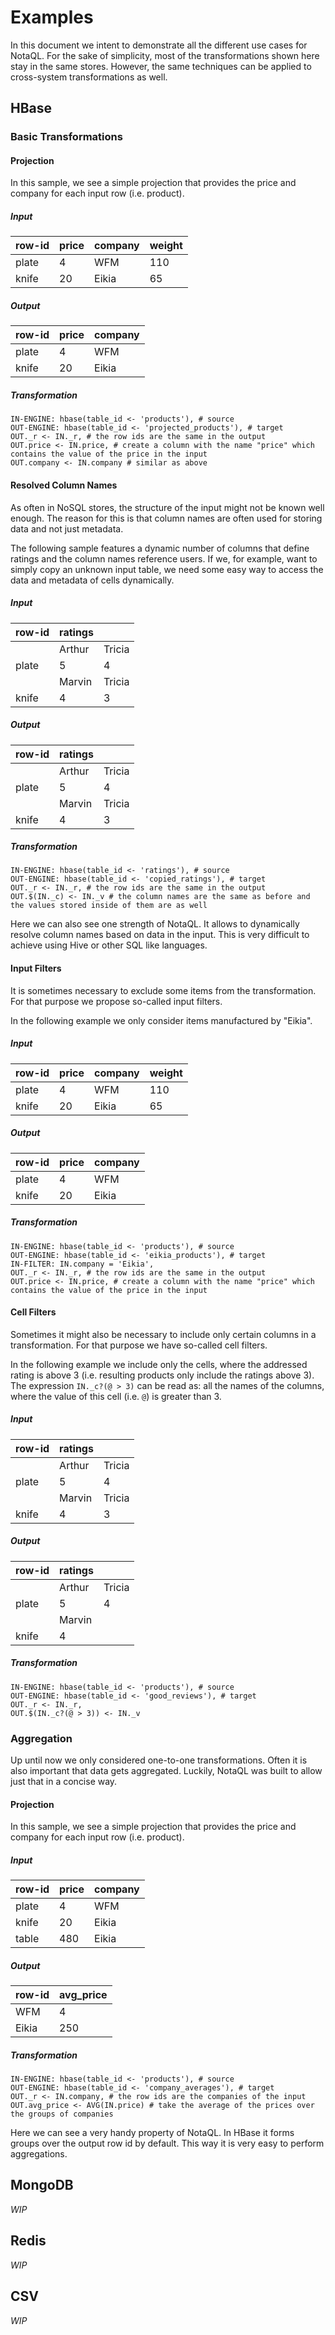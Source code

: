 # Examples

In this document we intent to demonstrate all the different use cases for NotaQL.
For the sake of simplicity, most of the transformations shown here stay in the same stores.
However, the same techniques can be applied to cross-system transformations as well.

## HBase

### Basic Transformations

#### Projection

In this sample, we see a simple projection that provides the price and company for each input row (i.e. product).

##### Input

| row-id | price | company | weight |
|--------|-------|---------|--------|
| plate  | 4     | WFM     | 110    |
| knife  | 20    | Eikia   | 65     |

##### Output

| row-id | price | company |
|--------|-------|---------|
| plate  | 4     | WFM     |
| knife  | 20    | Eikia   |

##### Transformation

```
IN-ENGINE: hbase(table_id <- 'products'), # source
OUT-ENGINE: hbase(table_id <- 'projected_products'), # target
OUT._r <- IN._r, # the row ids are the same in the output
OUT.price <- IN.price, # create a column with the name "price" which contains the value of the price in the input
OUT.company <- IN.company # similar as above
```

#### Resolved Column Names

As often in NoSQL stores, the structure of the input might not be known well enough.
The reason for this is that column names are often used for storing data and not just metadata.

The following sample features a dynamic number of columns that define ratings and the column names reference users.
If we, for example, want to simply copy an unknown input table, we need some easy way to access the data and metadata of cells dynamically.

##### Input

| row-id | ratings |         |
|--------|---------|---------|
|        | Arthur  | Tricia  |
| plate  | 5       | 4       |
|        | Marvin  | Tricia  |
| knife  | 4       | 3       |

##### Output

| row-id | ratings |         |
|--------|---------|---------|
|        | Arthur  | Tricia  |
| plate  | 5       | 4       |
|        | Marvin  | Tricia  |
| knife  | 4       | 3       |

##### Transformation

```
IN-ENGINE: hbase(table_id <- 'ratings'), # source
OUT-ENGINE: hbase(table_id <- 'copied_ratings'), # target
OUT._r <- IN._r, # the row ids are the same in the output
OUT.$(IN._c) <- IN._v # the column names are the same as before and the values stored inside of them are as well
```

Here we can also see one strength of NotaQL. It allows to dynamically resolve column names based on data in the input.
This is very difficult to achieve using Hive or other SQL like languages.

#### Input Filters

It is sometimes necessary to exclude some items from the transformation. For that purpose we propose so-called input filters.

In the following example we only consider items manufactured by "Eikia".

##### Input

| row-id | price | company | weight |
|--------|-------|---------|--------|
| plate  | 4     | WFM     | 110    |
| knife  | 20    | Eikia   | 65     |

##### Output

| row-id | price | company |
|--------|-------|---------|
| plate  | 4     | WFM     |
| knife  | 20    | Eikia   |

##### Transformation

```
IN-ENGINE: hbase(table_id <- 'products'), # source
OUT-ENGINE: hbase(table_id <- 'eikia_products'), # target
IN-FILTER: IN.company = 'Eikia',
OUT._r <- IN._r, # the row ids are the same in the output
OUT.price <- IN.price, # create a column with the name "price" which contains the value of the price in the input
```

#### Cell Filters

Sometimes it might also be necessary to include only certain columns in a transformation.
For that purpose we have so-called cell filters.

In the following example we include only the cells, where the addressed rating is above 3 (i.e. resulting products only include the ratings above 3).
The expression `IN._c?(@ > 3)` can be read as: all the names of the columns, where the value of this cell (i.e. `@`) is greater than 3.

##### Input

| row-id | ratings |         |
|--------|---------|---------|
|        | Arthur  | Tricia  |
| plate  | 5       | 4       |
|        | Marvin  | Tricia  |
| knife  | 4       | 3       |

##### Output

| row-id | ratings |         |
|--------|---------|---------|
|        | Arthur  | Tricia  |
| plate  | 5       | 4       |
|        | Marvin  |         |
| knife  | 4       |         |

##### Transformation

```
IN-ENGINE: hbase(table_id <- 'products'), # source
OUT-ENGINE: hbase(table_id <- 'good_reviews'), # target
OUT._r <- IN._r,
OUT.$(IN._c?(@ > 3)) <- IN._v
```

### Aggregation

Up until now we only considered one-to-one transformations. Often it is also important that data gets aggregated.
Luckily, NotaQL was built to allow just that in a concise way.

#### Projection

In this sample, we see a simple projection that provides the price and company for each input row (i.e. product).

##### Input

| row-id | price | company |
|--------|-------|---------|
| plate  | 4     | WFM     |
| knife  | 20    | Eikia   |
| table  | 480   | Eikia   |

##### Output

| row-id | avg_price |
|--------|-----------|
| WFM    | 4         |
| Eikia  | 250       |

##### Transformation

```
IN-ENGINE: hbase(table_id <- 'products'), # source
OUT-ENGINE: hbase(table_id <- 'company_averages'), # target
OUT._r <- IN.company, # the row ids are the companies of the input
OUT.avg_price <- AVG(IN.price) # take the average of the prices over the groups of companies
```

Here we can see a very handy property of NotaQL. In HBase it forms groups over the output row id by default.
This way it is very easy to perform aggregations.

## MongoDB

_WIP_

## Redis

_WIP_

## CSV

_WIP_